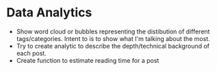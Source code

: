 # Data Analytics

- Show word cloud or bubbles representing the distibution of different tags/categories. Intent to is to show what I'm talking about the most. 
- Try to create analytic to describe the depth/technical background of each post.
- Create function to estimate reading time for a post
